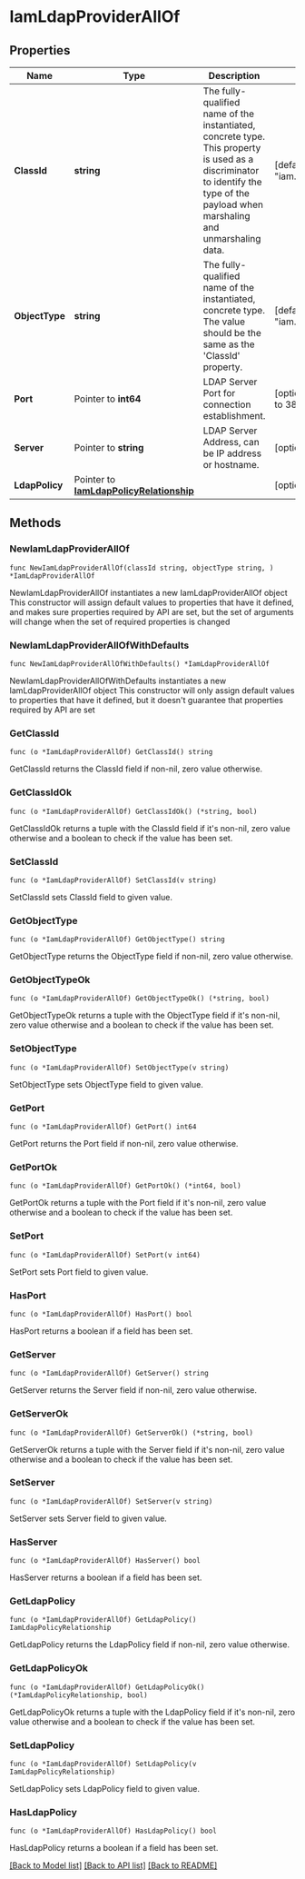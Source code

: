 # IamLdapProviderAllOf

## Properties

Name | Type | Description | Notes
------------ | ------------- | ------------- | -------------
**ClassId** | **string** | The fully-qualified name of the instantiated, concrete type. This property is used as a discriminator to identify the type of the payload when marshaling and unmarshaling data. | [default to "iam.LdapProvider"]
**ObjectType** | **string** | The fully-qualified name of the instantiated, concrete type. The value should be the same as the &#39;ClassId&#39; property. | [default to "iam.LdapProvider"]
**Port** | Pointer to **int64** | LDAP Server Port for connection establishment. | [optional] [default to 389]
**Server** | Pointer to **string** | LDAP Server Address, can be IP address or hostname. | [optional] 
**LdapPolicy** | Pointer to [**IamLdapPolicyRelationship**](IamLdapPolicyRelationship.md) |  | [optional] 

## Methods

### NewIamLdapProviderAllOf

`func NewIamLdapProviderAllOf(classId string, objectType string, ) *IamLdapProviderAllOf`

NewIamLdapProviderAllOf instantiates a new IamLdapProviderAllOf object
This constructor will assign default values to properties that have it defined,
and makes sure properties required by API are set, but the set of arguments
will change when the set of required properties is changed

### NewIamLdapProviderAllOfWithDefaults

`func NewIamLdapProviderAllOfWithDefaults() *IamLdapProviderAllOf`

NewIamLdapProviderAllOfWithDefaults instantiates a new IamLdapProviderAllOf object
This constructor will only assign default values to properties that have it defined,
but it doesn't guarantee that properties required by API are set

### GetClassId

`func (o *IamLdapProviderAllOf) GetClassId() string`

GetClassId returns the ClassId field if non-nil, zero value otherwise.

### GetClassIdOk

`func (o *IamLdapProviderAllOf) GetClassIdOk() (*string, bool)`

GetClassIdOk returns a tuple with the ClassId field if it's non-nil, zero value otherwise
and a boolean to check if the value has been set.

### SetClassId

`func (o *IamLdapProviderAllOf) SetClassId(v string)`

SetClassId sets ClassId field to given value.


### GetObjectType

`func (o *IamLdapProviderAllOf) GetObjectType() string`

GetObjectType returns the ObjectType field if non-nil, zero value otherwise.

### GetObjectTypeOk

`func (o *IamLdapProviderAllOf) GetObjectTypeOk() (*string, bool)`

GetObjectTypeOk returns a tuple with the ObjectType field if it's non-nil, zero value otherwise
and a boolean to check if the value has been set.

### SetObjectType

`func (o *IamLdapProviderAllOf) SetObjectType(v string)`

SetObjectType sets ObjectType field to given value.


### GetPort

`func (o *IamLdapProviderAllOf) GetPort() int64`

GetPort returns the Port field if non-nil, zero value otherwise.

### GetPortOk

`func (o *IamLdapProviderAllOf) GetPortOk() (*int64, bool)`

GetPortOk returns a tuple with the Port field if it's non-nil, zero value otherwise
and a boolean to check if the value has been set.

### SetPort

`func (o *IamLdapProviderAllOf) SetPort(v int64)`

SetPort sets Port field to given value.

### HasPort

`func (o *IamLdapProviderAllOf) HasPort() bool`

HasPort returns a boolean if a field has been set.

### GetServer

`func (o *IamLdapProviderAllOf) GetServer() string`

GetServer returns the Server field if non-nil, zero value otherwise.

### GetServerOk

`func (o *IamLdapProviderAllOf) GetServerOk() (*string, bool)`

GetServerOk returns a tuple with the Server field if it's non-nil, zero value otherwise
and a boolean to check if the value has been set.

### SetServer

`func (o *IamLdapProviderAllOf) SetServer(v string)`

SetServer sets Server field to given value.

### HasServer

`func (o *IamLdapProviderAllOf) HasServer() bool`

HasServer returns a boolean if a field has been set.

### GetLdapPolicy

`func (o *IamLdapProviderAllOf) GetLdapPolicy() IamLdapPolicyRelationship`

GetLdapPolicy returns the LdapPolicy field if non-nil, zero value otherwise.

### GetLdapPolicyOk

`func (o *IamLdapProviderAllOf) GetLdapPolicyOk() (*IamLdapPolicyRelationship, bool)`

GetLdapPolicyOk returns a tuple with the LdapPolicy field if it's non-nil, zero value otherwise
and a boolean to check if the value has been set.

### SetLdapPolicy

`func (o *IamLdapProviderAllOf) SetLdapPolicy(v IamLdapPolicyRelationship)`

SetLdapPolicy sets LdapPolicy field to given value.

### HasLdapPolicy

`func (o *IamLdapProviderAllOf) HasLdapPolicy() bool`

HasLdapPolicy returns a boolean if a field has been set.


[[Back to Model list]](../README.md#documentation-for-models) [[Back to API list]](../README.md#documentation-for-api-endpoints) [[Back to README]](../README.md)


